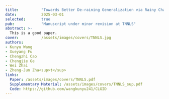 ```yaml
---
title:          "Towards Better De-raining Generalization via Rainy Characteristics Memorization and Replay"
date:           2025-03-01
selected:       true
pub:            "Manuscript under minor revision at TNNLS"
abstract: >-
  This is a good paper.
cover:          /assets/images/covers/TNNLS.jpg
authors:
- Kunyu Wang
- Xueyang Fu
- Chengzhi Cao
- Chengjie Ge
- Wei Zhai
- Zheng-Jun Zha<sup>†</sup>
links:
  Paper: /assets/images/covers/TNNLS.pdf
  Supplementary Material: /assets/images/covers/TNNLS_sup.pdf
  Code: https://github.com/wangkunyu241/CLGID
---
```

